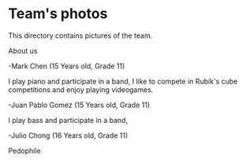 Team's photos
====

This directory contains pictures of the team.

About us

-Mark Chen (15 Years old, Grade 11)

I play piano and participate in a band, I like to compete in Rubik's cube competitions and enjoy playing videogames.

-Juan Pablo Gomez (15 Years old, Grade 11)

I play bass and participate in a band, 

-Julio Chong (16 Years old, Grade 11)

Pedophile
